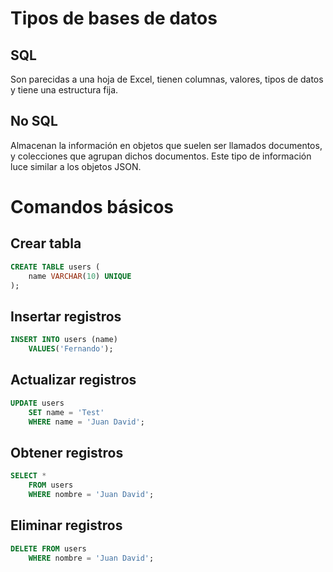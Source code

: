 #  Tipos de bases de datos

## SQL

Son parecidas a una hoja de Excel, tienen columnas, valores, tipos de datos y tiene una estructura fija.


## No SQL

Almacenan la información en objetos que suelen ser llamados documentos, y colecciones que agrupan dichos documentos. Este tipo de información luce similar a los objetos JSON.


# Comandos básicos

## Crear tabla

```sql
CREATE TABLE users (
	name VARCHAR(10) UNIQUE
);
```


## Insertar registros

```sql
INSERT INTO users (name)
	VALUES('Fernando');
```


## Actualizar registros

```sql
UPDATE users
	SET name = 'Test'
	WHERE name = 'Juan David';
```


## Obtener registros

```sql
SELECT *
	FROM users
	WHERE nombre = 'Juan David';
```


## Eliminar registros

```sql
DELETE FROM users
	WHERE nombre = 'Juan David';
```